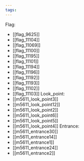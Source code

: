 ```yaml
---
tags:
---
```

Flag:
- [[flag_9625]]
- [[flag_11104]]
- [[flag_11069]]
- [[flag_11100]]
- [[flag_11195]]
- [[flag_11101]]
- [[flag_11194]]
- [[flag_11196]]
- [[flag_11192]]
- [[flag_11193]]
- [[flag_11102]]
- [[flag_11103]]
Look_point:
- [[m5611_look_point3]]
- [[m5611_look_point12]]
- [[m5611_look_point2]]
- [[m5611_look_point6]]
- [[m5611_look_point5]]
- [[m5611_look_point4]]
Entrance:
- [[m5611_entrance30]]
- [[m5611_entrance14]]
- [[m5611_entrance1]]
- [[m5611_entrance24]]
- [[m5611_entrance2]]
